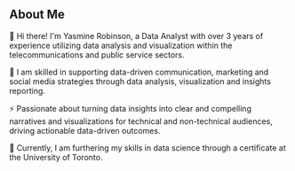 ## About Me

👋 Hi there! I'm Yasmine Robinson, a Data Analyst with over 3 years of experience utilizing data analysis and visualization within the telecommunications and public service sectors.

🔭 I am skilled in supporting data-driven communication, marketing and social media strategies through data analysis, visualization and insights reporting. 

⚡ Passionate about turning data insights into clear and compelling narratives and visualizations for technical and non-technical audiences, driving actionable data-driven outcomes. 

🌱 Currently, I am furthering my skills in data science through a certificate at the University of Toronto. 
